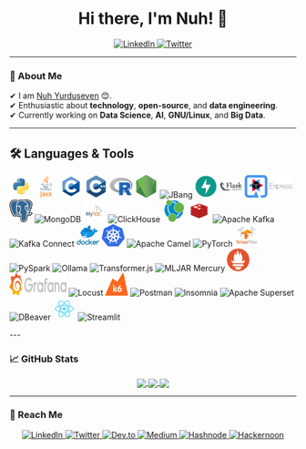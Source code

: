 <div align="center">
  <h1> Hi there, I'm Nuh! 👋</h1>
</div>

<p align="center">
  <a href="https://www.linkedin.com/in/nuh-yurduseven/"> <img src="https://img.shields.io/badge/LinkedIn-Nuh%20Yurduseven-blue?logo=linkedin&style=for-the-badge" alt="LinkedIn"> </a>
  <a href="https://www.twitter.com/noaahhtr/"> <img src="https://img.shields.io/badge/Twitter-%40nuhyurdev-blue?logo=twitter&style=for-the-badge" alt="Twitter"> </a>
</p>

---

### 🚀 About Me
✔ I am [Nuh Yurduseven](https://www.linkedin.com/in/nuh-yurduseven/) 😊. <br/>
✔ Enthusiastic about **technology**, **open-source**, and **data engineering**. <br/>
✔ Currently working on **Data Science**, **AI**, **GNU/Linux**, and **Big Data**. <br/>

---

## 🛠 Languages & Tools
<p align="left">
  <!-- Programming Languages -->
  <img src="https://raw.githubusercontent.com/github/explore/main/topics/python/python.png" alt="Python" width="40" height="40"/>
  <img src="https://raw.githubusercontent.com/github/explore/main/topics/java/java.png" alt="Java" width="40" height="40"/>
  <img src="https://raw.githubusercontent.com/github/explore/main/topics/c/c.png" alt="C" width="40" height="40"/>
  <img src="https://raw.githubusercontent.com/github/explore/main/topics/cpp/cpp.png" alt="C++" width="40" height="40"/>
  <img src="https://raw.githubusercontent.com/github/explore/main/topics/r/r.png" alt="R" width="40" height="40"/>
  <img src="https://raw.githubusercontent.com/github/explore/main/topics/nodejs/nodejs.png" alt="Node.js" width="40" height="40"/>
  <img src="https://avatars.githubusercontent.com/u/60074102?s=280&v=4" alt="JBang" width="40" height="40"/>

  <!-- Backend Frameworks & APIs -->
  <img src="https://raw.githubusercontent.com/github/explore/main/topics/fastapi/fastapi.png" alt="FastAPI" width="40" height="40"/>
  <img src="https://raw.githubusercontent.com/github/explore/main/topics/flask/flask.png" alt="Flask" width="40" height="40"/>
  <img src="https://raw.githubusercontent.com/github/explore/main/topics/quarkus/quarkus.png" alt="Quarkus" width="40" height="40"/>
  <img src="https://raw.githubusercontent.com/github/explore/main/topics/express/express.png" alt="Express.js" width="40" height="40"/>

  <!-- Databases & Data Streaming -->
  <img src="https://raw.githubusercontent.com/github/explore/main/topics/postgresql/postgresql.png" alt="PostgreSQL" width="40" height="40"/>
  <img src="https://img.icons8.com/color/48/000000/mongodb.png" alt="MongoDB" width="40" height="40"/>
  <img src="https://raw.githubusercontent.com/github/explore/main/topics/mysql/mysql.png" alt="MySQL" width="40" height="40"/>
  <img src="https://upload.wikimedia.org/wikipedia/commons/thumb/0/0e/Clickhouse.png/220px-Clickhouse.png" alt="ClickHouse" width="40" height="40"/>
  <img src="https://raw.githubusercontent.com/github/explore/main/topics/neo4j/neo4j.png" alt="Neo4j" width="40" height="40"/>
  <img src="https://raw.githubusercontent.com/github/explore/main/topics/redis/redis.png" alt="Redis" width="40" height="40"/>
  <img src="https://logosandtypes.com/wp-content/uploads/2020/07/kafka.png" alt="Apache Kafka" width="40" height="40"/>
  <img src="https://images.ctfassets.net/8vofjvai1hpv/4RH5zEhiCXylodE1ohCb69/0d8d934e7c15a5bd9fbfd75874e0d50d/Kafka_Connect1.png" alt="Kafka Connect" width="50" height="40"/>

  <!-- DevOps & Cloud Tools -->
  <img src="https://raw.githubusercontent.com/github/explore/main/topics/docker/docker.png" alt="Docker" width="40" height="40"/>
  <img src="https://raw.githubusercontent.com/github/explore/main/topics/kubernetes/kubernetes.png" alt="Kubernetes" width="40" height="40"/>
  <img src="https://encrypted-tbn0.gstatic.com/images?q=tbn:ANd9GcQcl4nb7bx7Jif1Nsup0Fdae7kzKFiXSto2uQ&s" alt="Apache Camel" width="40" height="40"/>

  <!-- Data Science & Machine Learning -->
  <img src="https://pytorch.org/assets/images/pytorch-logo.png" alt="PyTorch" width="40" height="40"/>
  <img src="https://raw.githubusercontent.com/github/explore/main/topics/tensorflow/tensorflow.png" alt="TensorFlow" width="40" height="40"/>
  <img src="https://img.icons8.com/color/48/apache-spark.png" alt="PySpark" width="40" height="40"/>
  <img src="https://ollama.com/public/ollama.png" alt="Ollama" width="40" height="40"/>
  <img src="https://huggingface.co/front/assets/huggingface_logo-noborder.svg" alt="Transformer.js" width="40" height="40"/>
  <img src="https://mljar.com/images/logo/logo_blue_white.svg" alt="MLJAR Mercury" width="40" height="40"/>

  <!-- Monitoring & Performance Testing -->
  <img src="https://github.com/prometheus/prometheus/raw/main/documentation/images/prometheus-logo.svg" alt="Prometheus" width="40" height="40"/>
  <img src="https://github.com/grafana/grafana/raw/main/docs/logo-horizontal-dark.png#gh-dark-mode-only" alt="Grafana" width="100" height="40"/>
  <img src="https://avatars.githubusercontent.com/u/2641063?s=200&v=4" alt="Locust" width="40" height="40"/>
  <img src="https://github.com/grafana/k6/raw/master/assets/logo.svg" alt="k6" width="40" height="40"/>

  <!-- API Testing -->
  <img src="https://avatars.githubusercontent.com/u/10251060?s=200&v=4" alt="Postman" width="40" height="40"/>
  <img src="https://img.shields.io/badge/Insomnia-purple
" alt="Insomnia"/>

  <!-- Business Intelligence & Analytics -->
  <img src="https://superset.apache.org/img/superset-logo-horiz.svg" alt="Apache Superset" width="100" hight=""/>
  <img src="https://dbeaver.io/wp-content/uploads/2015/09/beaver-head.png" alt="DBeaver" width="40" height="40"/>

  <!-- Frontend & UI Development -->
  <img src="https://raw.githubusercontent.com/github/explore/main/topics/react/react.png" alt="React.js" width="40" height="40"/>
  <img src="https://streamlit.io/images/brand/streamlit-logo-primary-colormark-darktext.png" alt="Streamlit" width="100" height="40"/>
</p>
---

### 📈 GitHub Stats
<p align="center">
  <a href="https://github.com/nuhyurdev">
    <img align="center" src="https://github-readme-stats.vercel.app/api?username=nuhyurdev&theme=vue-dark&show_icons=true&hide_border=true&count_private=true"/>
  </a>
  <a href="https://github.com/nuhyurdev">
    <img align="center" src="https://github-readme-streak-stats.herokuapp.com/?user=nuhyurdev&theme=vue-dark&hide_border=true"/>
  </a>
  
  <a href="https://github.com/nuhyurdev">
    <img align="center" src="https://github-readme-stats.vercel.app/api/top-langs/?username=nuhyurdev&theme=vue-dark&show_icons=true&hide_border=true&layout=compact" />
  </a>
</p>

---

### 💏 Reach Me
<p align="center">
  <a href="https://www.linkedin.com/in/nuh-yurduseven/"> <img src="https://cdn-icons-png.flaticon.com/512/174/174857.png" alt="LinkedIn" width="30px"/> </a>
  <a href="https://www.twitter.com/noaahhtr/"> <img src="https://cdn-icons-png.flaticon.com/512/124/124021.png" alt="Twitter" width="30px"/> </a>
  <a href="https://dev.to/noaahhh"> <img src="https://d2fltix0v2e0sb.cloudfront.net/dev-black.png" alt="Dev.to" width="30px"/> </a>
  <a href="https://nuh-yurduseven.medium.com"> <img src="https://cdn4.iconfinder.com/data/icons/social-media-2210/24/Medium-512.png" alt="Medium" width="30px"/> </a>
  <a href="https://nuhyurduseven.hashnode.dev"> <img src="https://cdn.hashnode.com/res/hashnode/image/upload/v1611902473383/CDyAuTy75.png?auto=compress" alt="Hashnode" width="30px"/> </a>
  <a href="https://hackernoon.com/u/noaahhh"> <img src="https://cdn.hackernoon.com/images/avatars/InxBRjRIs6M1kdhuWcyNHiiUrxm1.jpg" alt="Hackernoon" width="30px"/> </a>
</p>

